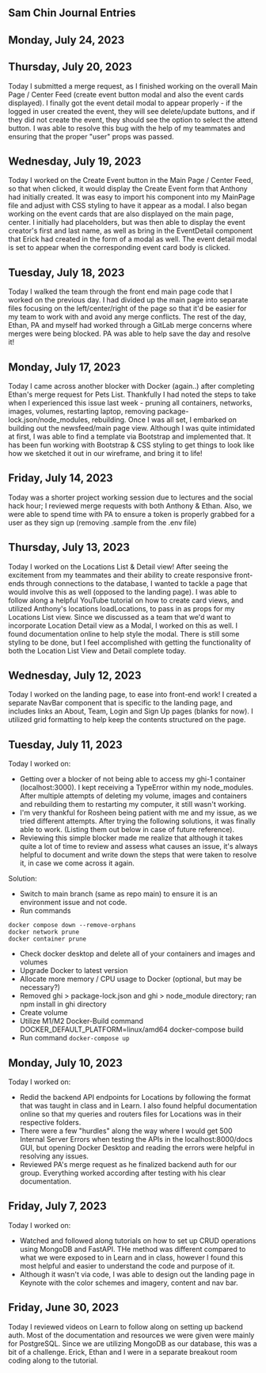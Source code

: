 
## Sam Chin Journal Entries

## Monday, July 24, 2023

## Thursday, July 20, 2023

Today I submitted a merge request, as I finished working on the overall Main Page / Center Feed (create event button modal and also the event cards displayed). I finally got the event detail modal to appear properly - if the logged in user created the event, they will see delete/update buttons, and if they did not create the event, they should see the option to select the attend button. I was able to resolve this bug with the help of my teammates and ensuring that the proper "user" props was passed.

## Wednesday, July 19, 2023
Today I worked on the Create Event button in the Main Page / Center Feed, so that when clicked, it would display the Create Event form that Anthony had initially created. It was easy to import his component into my MainPage file and adjust with CSS styling to have it appear as a modal. I also began working on the event cards that are also displayed on the main page, center. I initially had placeholders, but was then able to display the event creator's first and last name, as well as bring in the EventDetail component that Erick had created in the form of a modal as well. The event detail modal is set to appear when the corresponding event card body is clicked.

## Tuesday, July 18, 2023

Today I walked the team through the front end main page code that I worked on the previous day. I had divided up the main page into separate files focusing on the left/center/right of the page so that it'd be easier for my team to work with and avoid any merge conflicts. The rest of the day, Ethan, PA and myself had worked through a GitLab merge concerns where merges were being blocked. PA was able to help save the day and resolve it!

## Monday, July 17, 2023

Today I came across another blocker with Docker (again..) after completing Ethan's merge request for Pets List. Thankfully I had noted the steps to take when I experienced this issue last week - pruning all containers, networks, images, volumes, restarting laptop, removing package-lock.json/node_modules, rebuilding.
Once I was all set, I embarked on building out the newsfeed/main page view. Although I was quite intimidated at first, I was able to find a template via Bootstrap and implemented that. It has been fun working with Bootstrap & CSS styling to get things to look like how we sketched it out in our wireframe, and bring it to life!

## Friday, July 14, 2023

Today was a shorter project working session due to lectures and the social hack hour; I reviewed merge requests with both Anthony & Ethan. Also, we were able to spend time with PA to ensure a token is properly grabbed for a user as they sign up (removing .sample from the .env file)

## Thursday, July 13, 2023

Today I worked on the Locations List & Detail view! After seeing the excitement from my teammates and their ability to create responsive front-ends through connections to the database, I wanted to tackle a page that would involve this as well (opposed to the landing page).
I was able to follow along a helpful YouTube tutorial on how to create card views, and utilized Anthony's locations loadLocations, to pass in as props for my Locations List view.
Since we discussed as a team that we'd want to incorporate Location Detail view as a Modal, I worked on this as well. I found documentation online to help style the modal.
There is still some styling to be done, but I feel accomplished with getting the functionality of both the Location List View and Detail complete today.

## Wednesday, July 12, 2023

Today I worked on the landing page, to ease into front-end work! I created a separate NavBar component that is specific to the landing page, and includes links an About, Team, Login and Sign Up pages (blanks for now). I utilized grid formatting to help keep the contents structured on the page.

## Tuesday, July 11, 2023

Today I worked on:

- Getting over a blocker of not being able to access my ghi-1 container (localhost:3000). I kept receiving a TypeError within my node_modules. After multiple attempts of deleting my volume, images and containers and rebuilding them to restarting my computer, it still wasn't working.
- I'm very thankful for Rosheen being patient with me and my issue, as we tried different attempts. After trying the following solutions, it was finally able to work. (Listing them out below in case of future reference).
- Reviewing this simple blocker made me realize that although it takes quite a lot of time to review and assess what causes an issue, it's always helpful to document and write down the steps that were taken to resolve it, in case we come across it again.

Solution:

- Switch to main branch (same as repo main) to ensure it is an environment issue and not code.
- Run commands

```
docker compose down --remove-orphans
docker network prune
docker container prune
```

- Check docker desktop and delete all of your containers and images and volumes
- Upgrade Docker to latest version
- Allocate more memory / CPU usage to Docker (optional, but may be necessary?)
- Removed ghi > package-lock.json and ghi > node_module directory; ran npm install in ghi directory
- Create volume
- Utilize M1/M2 Docker-Build command
  DOCKER_DEFAULT_PLATFORM=linux/amd64 docker-compose build
- Run command
  `docker-compose up`

## Monday, July 10, 2023

Today I worked on:

- Redid the backend API endpoints for Locations by following the format that was taught in class and in Learn. I also found helpful documentation online so that my queries and routers files for Locations was in their respective folders.
- There were a few "hurdles" along the way where I would get 500 Internal Server Errors when testing the APIs in the localhost:8000/docs GUI, but opening Docker Desktop and reading the errors were helpful in resolving any issues.
- Reviewed PA's merge request as he finalized backend auth for our group. Everything worked according after testing with his clear documentation.

## Friday, July 7, 2023

Today I worked on:

- Watched and followed along tutorials on how to set up CRUD operations using MongoDB and FastAPI. THe method was different compared to what we were exposed to in Learn and in class, however I found this most helpful and easier to understand the code and purpose of it.
- Although it wasn't via code, I was able to design out the landing page in Keynote with the color schemes and imagery, content and nav bar.

## Friday, June 30, 2023

Today I reviewed videos on Learn to follow along on setting up backend auth. Most of the documentation and resources we were given were mainly for PostgreSQL. Since we are utilizing MongoDB as our database, this was a bit of a challenge. Erick, Ethan and I were in a separate breakout room coding along to the tutorial.
